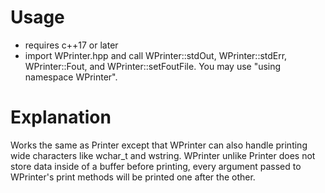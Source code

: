 # Usage

  - requires c++17 or later
  - import WPrinter.hpp and call WPrinter::stdOut, WPrinter::stdErr, WPrinter::Fout, and WPrinter::setFoutFile. You may use "using namespace WPrinter".

# Explanation

Works the same as Printer except that WPrinter can also handle printing wide characters like wchar_t and wstring. WPrinter unlike Printer does not store data inside of a buffer before printing, every argument passed to WPrinter's print methods will be printed one after the other.
